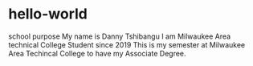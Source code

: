 # hello-world
school purpose
My name is Danny Tshibangu
I am Milwaukee Area technical College Student since 2019
This is my semester at Milwaukee Area Techincal College to have my Associate Degree.
